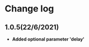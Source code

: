Change log
==========

1.0.5(22/6/2021)
------------------

* __Added optional parameter 'delay'__






